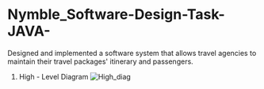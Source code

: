 # Nymble_Software-Design-Task-JAVA-
Designed and  implemented a software system that allows travel agencies to maintain their travel packages' itinerary and passengers.


1. High - Level Diagram
![High_diag](https://github.com/Abhhhinav/Nymble_Software-Design-Task-JAVA-/assets/107941084/3cf93f4a-c371-4d9d-aff1-fad4481a86ae)

